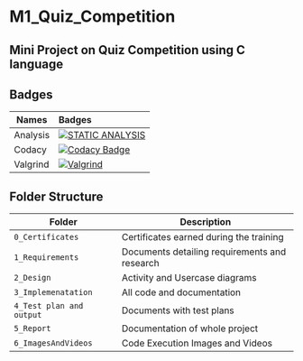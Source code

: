 # M1_Quiz_Competition

## Mini Project on Quiz Competition using C language

## Badges
| Names | Badges |
| ------|:-------|
| Analysis  |[![STATIC ANALYSIS](https://github.com/abhishekkanap/M1_Quiz_Competition/actions/workflows/cppcheck.yml/badge.svg)](https://github.com/abhishekkanap/M1_Quiz_Competition/actions/workflows/cppcheck.yml)|
| Codacy | [![Codacy Badge](https://app.codacy.com/project/badge/Grade/4373394fe32542a6a1f6a2efa20cff0a)](https://www.codacy.com/gh/abhishekkanap/M1_Quiz_Competition/dashboard?utm_source=github.com&amp;utm_medium=referral&amp;utm_content=abhishekkanap/M1_Quiz_Competition&amp;utm_campaign=Badge_Grade) |
| Valgrind | [![Valgrind](https://github.com/abhishekkanap/M1_Quiz_Competition/actions/workflows/valgrind_check.yml/badge.svg)](https://github.com/abhishekkanap/M1_Quiz_Competition/actions/workflows/valgrind_check.yml) |




## Folder Structure
Folder                   | Description
-------------------------| -----------------------------------------
`0_Certificates`         | Certificates earned during the training
`1_Requirements`         | Documents detailing requirements and research
`2_Design`               | Activity and Usercase diagrams 
`3_Implemenatation `     | All code and documentation
`4_Test plan and output `| Documents with test plans
`5_Report`               | Documentation of whole project
`6_ImagesAndVideos`      | Code Execution Images and Videos
